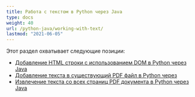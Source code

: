 ```yaml
---
title: Работа с текстом в Python через Java
type: docs
weight: 40
url: /python-java/working-with-text/
lastmod: "2021-06-05"
---
```


Этот раздел охватывает следующие позиции:

- [Добавление HTML строки с использованием DOM в Python через Java](/pdf/python-java/add-html-string-using-dom-in-python/)
- [Добавление текста в существующий PDF файл в Python через](/pdf/python-java/add-text-to-an-existing-pdf-file-in-python/)
- [Извлечение текста со всех страниц PDF документа в Python через Java](/pdf/python-java/extract-text-from-all-the-pages-of-a-pdf-document-in-python/)
